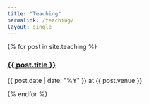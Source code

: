 ```yaml
---
title: "Teaching"
permalink: /teaching/
layout: single
---
```


{% for post in site.teaching %}
  <h3><a href="{{ post.url }}">{{ post.title }}</a></h3>
  <p>{{ post.date | date: "%Y" }} at {{ post.venue }}</p>
{% endfor %}
